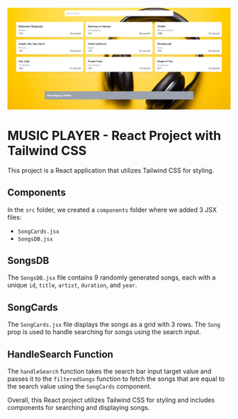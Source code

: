 ![Alt Text](output.png)

# MUSIC PLAYER - React Project with Tailwind CSS

This project is a React application that utilizes Tailwind CSS for styling. 

## Components
In the `src` folder, we created a `components` folder where we added 3 JSX files:
- `SongCards.jsx`
- `SongsDB.jsx`

## SongsDB
The `SongsDB.jsx` file contains 9 randomly generated songs, each with a unique `id`, `title`, `artist`, `duration`, and `year`.

## SongCards
The `SongCards.jsx` file displays the songs as a grid with 3 rows. The `Song` prop is used to handle searching for songs using the search input.

## HandleSearch Function
The `handleSearch` function takes the search bar input target value and passes it to the `filteredSongs` function to fetch the songs that are equal to the search value using the `SongCards` component.

Overall, this React project utilizes Tailwind CSS for styling and includes components for searching and displaying songs.
